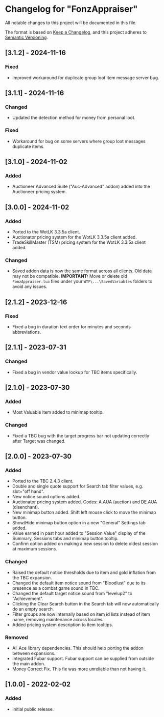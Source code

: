 # Changelog for "FonzAppraiser"

All notable changes to this project will be documented in this file.

The format is based on [Keep a Changelog](https://keepachangelog.com/en/1.0.0/),
and this project adheres to [Semantic Versioning](https://semver.org/spec/v2.0.0.html).

## [3.1.2] - 2024-11-16

### Fixed

- Improved workaround for duplicate group loot item message server bug.

## [3.1.1] - 2024-11-16

### Changed

- Updated the detection method for money from personal loot.

### Fixed

- Workaround for bug on some servers where group loot messages duplicate items.

## [3.1.0] - 2024-11-02

### Added

- Auctioneer Advanced Suite ("Auc-Advanced" addon) added into the Auctioneer 
pricing system.

## [3.0.0] - 2024-11-02

### Added

- Ported to the WotLK 3.3.5a client.
- Auctionator pricing system for the WotLK 3.3.5a client added.
- TradeSkillMaster (TSM) pricing system for the WotLK 3.3.5a client added.

### Changed

- Saved addon data is now the same format across all clients. Old data may not
be compatible. **IMPORTANT:** Move or delete old `FonzAppraiser.lua` files under 
your `WTF\...\SavedVariables` folders to avoid any issues.

## [2.1.2] - 2023-12-16

### Fixed

- Fixed a bug in duration text order for minutes and seconds abbreviations.

## [2.1.1] - 2023-07-31

### Changed

- Fixed a bug in vendor value lookup for TBC items specifically.

## [2.1.0] - 2023-07-30

### Added

- Most Valuable Item added to minimap tooltip.

### Changed

- Fixed a TBC bug with the target progress bar not updating correctly after Target was changed.

## [2.0.0] - 2023-07-30

### Added

- Ported to the TBC 2.4.3 client.
- Double and single quote support for Search tab filter values, e.g. slot="off hand".
- New notice sound options added.
- Auctionator pricing system added. Codes: A.AUA (auction) and DE.AUA (disenchant).
- New minimap button added. Shift left mouse click to move the minimap button.
- Show/Hide minimap button option in a new "General" Settings tab added.
- Value earned in past hour added to "Session Value" display of the Summary, Sessions tabs and minimap button tooltip.
- Confirm option added on making a new session to delete oldest session at maximum sessions.

### Changed

- Raised the default notice thresholds due to item and gold inflation from the TBC expansion.
- Changed the default item notice sound from "Bloodlust" due to its presence as a combat game sound in TBC.
- Changed the default target notice sound from "levelup2" to "Achievement".
- Clicking the Clear Search button in the Search tab will now automatically do an empty search.
- Filter groups are now internally based on item id lists instead of item name, removing maintenance across locales.
- Added pricing system description to item tooltips.

### Removed

- All Ace library dependencies. This should help porting the addon between expansions.
- Integrated Fubar support. Fubar support can be supplied from outside the main addon.
- Money Correct Fix. This fix was more unreliable than not having it.

## [1.0.0] - 2022-02-02

### Added

- Initial public release.